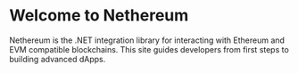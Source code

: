 # Welcome to Nethereum

Nethereum is the .NET integration library for interacting with Ethereum and EVM compatible blockchains. This site guides developers from first steps to building advanced dApps.
